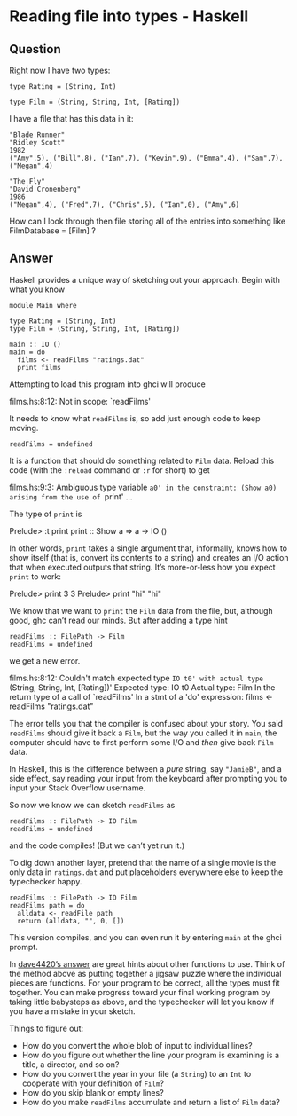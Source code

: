 
# Reading file into types - Haskell

## Question
        
Right now I have two types:

    type Rating = (String, Int)
    
    type Film = (String, String, Int, [Rating])
    

I have a file that has this data in it:

    "Blade Runner"
    "Ridley Scott"
    1982
    ("Amy",5), ("Bill",8), ("Ian",7), ("Kevin",9), ("Emma",4), ("Sam",7), ("Megan",4)
    
    "The Fly"
    "David Cronenberg"
    1986
    ("Megan",4), ("Fred",7), ("Chris",5), ("Ian",0), ("Amy",6)
    

How can I look through then file storing all of the entries into something like FilmDatabase = \[Film\] ?

## Answer
        
Haskell provides a unique way of sketching out your approach. Begin with what you know

    module Main where
    
    type Rating = (String, Int)
    type Film = (String, String, Int, [Rating])
    
    main :: IO ()
    main = do
      films <- readFilms "ratings.dat"
      print films
    

Attempting to load this program into ghci will produce

films.hs:8:12: Not in scope: `readFilms'

It needs to know what `readFilms` is, so add just enough code to keep moving.

    readFilms = undefined
    

It is a function that should do something related to `Film` data. Reload this code (with the `:reload` command or `:r` for short) to get

films.hs:9:3:
    Ambiguous type variable `a0' in the constraint:
      (Show a0) arising from the use of `print'
    ...

The type of `print` is

Prelude> :t print
print :: Show a => a -> IO ()

In other words, `print` takes a single argument that, informally, knows how to show itself (that is, convert its contents to a string) and creates an I/O action that when executed outputs that string. It’s more-or-less how you expect `print` to work:

Prelude> print 3
3
Prelude> print "hi"
"hi"

We know that we want to `print` the `Film` data from the file, but, although good, ghc can’t read our minds. But after adding a type hint

    readFilms :: FilePath -> Film
    readFilms = undefined
    

we get a new error.

films.hs:8:12:
    Couldn't match expected type `IO t0'
                with actual type `(String, String, Int, \[Rating\])'
    Expected type: IO t0
      Actual type: Film
    In the return type of a call of `readFilms'
    In a stmt of a 'do' expression: films <- readFilms "ratings.dat"

The error tells you that the compiler is confused about your story. You said `readFilms` should give it back a `Film`, but the way you called it in `main`, the computer should have to first perform some I/O and _then_ give back `Film` data.

In Haskell, this is the difference between a _pure_ string, say `"JamieB"`, and a side effect, say reading your input from the keyboard after prompting you to input your Stack Overflow username.

So now we know we can sketch `readFilms` as

    readFilms :: FilePath -> IO Film
    readFilms = undefined
    

and the code compiles! (But we can’t yet run it.)

To dig down another layer, pretend that the name of a single movie is the only data in `ratings.dat` and put placeholders everywhere else to keep the typechecker happy.

    readFilms :: FilePath -> IO Film
    readFilms path = do
      alldata <- readFile path
      return (alldata, "", 0, [])
    

This version compiles, and you can even run it by entering `main` at the ghci prompt.

In [dave4420’s answer](https://stackoverflow.com/a/10175462/123109) are great hints about other functions to use. Think of the method above as putting together a jigsaw puzzle where the individual pieces are functions. For your program to be correct, all the types must fit together. You can make progress toward your final working program by taking little babysteps as above, and the typechecker will let you know if you have a mistake in your sketch.

Things to figure out:

*   How do you convert the whole blob of input to individual lines?
*   How do you figure out whether the line your program is examining is a title, a director, and so on?
*   How do you convert the year in your file (a `String`) to an `Int` to cooperate with your definition of `Film`?
*   How do you skip blank or empty lines?
*   How do you make `readFilms` accumulate and return a list of `Film` data?
